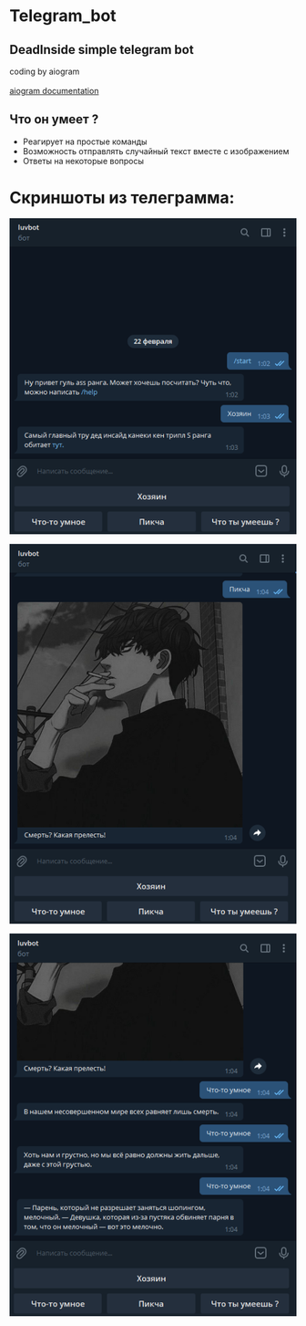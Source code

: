 # Telegram_bot
## DeadInside simple telegram bot
coding by aiogram \
\
[aiogram documentation](https://docs.aiogram.dev/en/latest/)
## **Что он умеет ?**

+ Реагирует на простые команды
+ Возможность отправлять случайный текст вместе с изображением
+ Ответы на некоторые вопросы

# Скриншоты из телеграмма:

![Image alt](https://github.com/ohmylual/telegram_bot/raw/main/scr/1.png)


![Image alt](https://github.com/ohmylual/telegram_bot/raw/main/scr/3.png)


![Image alt](https://github.com/ohmylual/telegram_bot/raw/main/scr/4.png)
